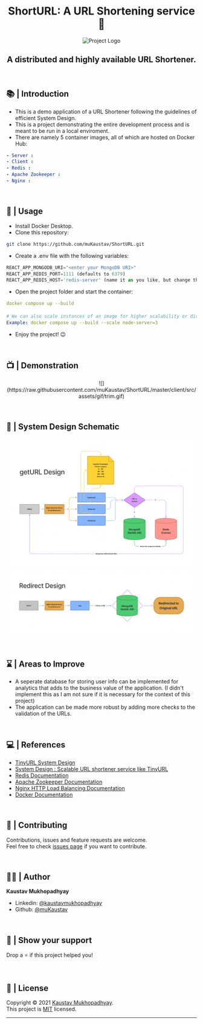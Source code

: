 <h1 align="center">ShortURL: A URL Shortening service 🔗</h1>
<p align = center>
    <img alt="Project Logo" src="https://raw.githubusercontent.com/muKaustav/Taskwrite-Appwrite-Hacktoberfest-2021/main/assets/thumbnail_taskwritepsd.jpg" target="_blank" />
</p>
<h2 align='center'>A distributed and highly available URL Shortener.</h2><br/>

## 📚 | Introduction

- This is a demo application of a URL Shortener following the guidelines of efficient System Design.
- This is a project demonstrating the entire development process and is meant to be run in a local enviroment. 
- There are namely 5 container images, all of which are hosted on Docker Hub: 
```yaml
- Server : 
- Client :
- Redis :
- Apache Zookeeper :
- Nginx :
```

<br/>

## 🚀 | Usage

- Install Docker Desktop.
- Clone this repository:<br>

```sh
git clone https://github.com/muKaustav/ShortURL.git
```
- Create a .env file with the following variables:

```js
REACT_APP_MONGODB_URI="<enter your MongoDB URI>"
REACT_APP_REDIS_PORT=1111 (defaults to 6379)
REACT_APP_REDIS_HOST='redis-server' (name it as you like, but change the same in the docker-compose.yml file)
```
- Open the project folder and start the container:<br>

```yml
docker compose up --build

# We can also scale instances of an image for higher scalability or distribution.
Example: docker compose up --build --scale node-server=3
```
- Enjoy the project! 😉

<br/>

## 📺 | Demonstration

<p align = center>
    ![](https://raw.githubusercontent.com/muKaustav/ShortURL/master/client/src/assets/gif/trim.gif)

</p>

<br/>

## 📘 | System Design Schematic

<p align = center>
    <img alt="getURL" src="https://raw.githubusercontent.com/muKaustav/ShortURL/master/client/src/assets/images/getURL.png" target="_blank" />
    <img alt="redirect" src="https://raw.githubusercontent.com/muKaustav/ShortURL/master/client/src/assets/images/redirect.png" target="_blank" />
</p>

<br/>

## ⌛ | Areas to Improve

- A seperate database for storing user info can be implemented for analytics that adds to the business value of the application. (I didn't implement this as I am not sure if it is necessary for the context of this project)
- The application can be made more robust by adding more checks to the validation of the URLs.

<br/>

## 💻 | References

- [TinyURL System Design](https://www.codekarle.com/system-design/TinyUrl-system-design.html)
- [System Design : Scalable URL shortener service like TinyURL](https://medium.com/@sandeep4.verma/system-design-scalable-url-shortener-service-like-tinyurl-106f30f23a82)
- [Redis Documentation](https://redis.io/documentation)
- [Apache Zookeeper Documentation](https://zookeeper.apache.org/doc/r3.7.0/index.html)
- [Nginx HTTP Load Balancing Documentation](https://docs.nginx.com/nginx/admin-guide/load-balancer/http-load-balancer/)
- [Docker Documentation](https://docs.docker.com/language/nodejs/)

<br/>

## 🍻 | Contributing

Contributions, issues and feature requests are welcome.<br>
Feel free to check [issues page](https://github.com/muKaustav/ShortURL/issues) if you want to contribute.

<br/>

## 🧑🏽 | Author

**Kaustav Mukhopadhyay**

- Linkedin: [@kaustavmukhopadhyay](https://www.linkedin.com/in/kaustavmukhopadhyay/)
- Github: [@muKaustav](https://github.com/muKaustav)

<br/>

## 🙌 | Show your support

Drop a ⭐️ if this project helped you!

<br/>

## 📝 | License

Copyright © 2021 [Kaustav Mukhopadhyay](https://github.com/muKaustav).<br />
This project is [MIT](./LICENSE) licensed.

---
